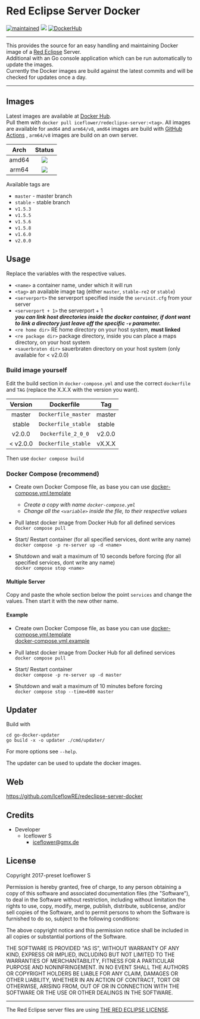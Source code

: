 # Red Eclipse Server Docker

[![maintained](https://img.shields.io/badge/maintained-yes-brightgreen.svg)][github]
[![][github actions images]][github actions]
[![DockerHub](https://img.shields.io/badge/Docker_Hub--FF69A4.svg?style=social)][docker hub]

---

This provides the source for an easy handling and maintaining Docker image of a [Red Eclipse](https://redeclipse.net/)
Server.  
Additional with an Go console application which can be run automatically to update the images.  
Currently the Docker images are build against the latest commits and will be checked for updates once a day.

---

## Images

Latest images are available at [Docker Hub][docker hub].  
Pull them with `docker pull iceflower/redeclipse-server:<tag>`.
All images are available for `amd64` and `arm64/v8`, `amd64` images are build with [GitHub Actions][github actions]
, `arm64/v8` images are build on an own server.

| Arch  |                    Status                    |
|:-----:|:--------------------------------------------:|
| amd64 | [![][github actions images]][github actions] |
| arm64 |           [![][no build]][github]            |

Available tags are

- `master` - master branch
- `stable` - stable branch
- `v1.5.3`
- `v1.5.5`
- `v1.5.6`
- `v1.5.8`
- `v1.6.0`
- `v2.0.0`

## Usage

Replace the variables with the respective values.

- `<name>` a container name, under which it will run
- `<tag>` an available image tag (either `master`, `stable-re2` or `stable`)
- `<serverport>` the serverport specified inside the `servinit.cfg` from your server
- `<serverport + 1>` the serverport + 1  
  ***you can link host directories inside the docker container, if dont want to link a directory just leave off the
  specific `-v` parameter.***
- `<re home dir>` RE home directory on your host system, **must linked**
- `<re package dir>` package directory, inside you can place a maps directory, on your host system
- `<sauerbraten dir>` sauerbraten directory on your host system (only available for < v2.0.0)

### Build image yourself

Edit the build section in `docker-compose.yml` and use the correct `dockerfile` and `TAG` (replace the X.X.X with the
version you want).

| Version  |     Dockerfile      |  Tag   |
|:--------:|:-------------------:|:------:|
|  master  | `Dockerfile_master` | master |
|  stable  | `Dockerfile_stable` | stable |
|  v2.0.0  | `Dockerfile_2_0_0`  | v2.0.0 |
| < v2.0.0 | `Dockerfile_stable` | vX.X.X |

Then use `docker compose build`

### Docker Compose (recommend)

- Create own Docker Compose file, as base you can use [docker-compose.yml.template](./docker-compose.yml.template)
    - *Create a copy with name `docker-compose.yml`*
    - *Change all the `<variable>` inside the file, to their respective values*

- Pull latest docker image from Docker Hub for all defined services  
  `docker compose pull`

- Start/ Restart container (for all specified services, dont write any name)  
  `docker compose -p re-server up -d <name>`

- Shutdown and wait a maximum of 10 seconds before forcing (for all specified services, dont write any name)  
  `docker compose stop <name>`

#### Multiple Server

Copy and paste the whole section below the point `services` and change the values. Then start it with the new other
name.

#### Example

- Create own Docker Compose file, as base you can use [docker-compose.yml.template](./docker-compose.yml.template)  
  [docker-compose.yml.example](./docker-compose.yml.example)

- Pull latest docker image from Docker Hub for all defined services  
  `docker compose pull`

- Start/ Restart container  
  `docker compose -p re-server up -d master`

- Shutdown and wait a maximum of 10 minutes before forcing  
  `docker compose stop --time=600 master`

## Updater

Build with

```shell
cd go-docker-updater
go build -x -o updater ./cmd/updater/
```

For more options see `--help`.

The updater can be used to update the docker images.

## Web

https://github.com/IceflowRE/redeclipse-server-docker

## Credits

- Developer
    - Iceflower S
        - iceflower@gmx.de

## License

Copyright 2017-preset Iceflower S

Permission is hereby granted, free of charge, to any person obtaining a copy of this software and associated
documentation files (the "Software"), to deal in the Software without restriction, including without limitation the
rights to use, copy, modify, merge, publish, distribute, sublicense, and/or sell copies of the Software, and to permit
persons to whom the Software is furnished to do so, subject to the following conditions:

The above copyright notice and this permission notice shall be included in all copies or substantial portions of the
Software.

THE SOFTWARE IS PROVIDED "AS IS", WITHOUT WARRANTY OF ANY KIND, EXPRESS OR IMPLIED, INCLUDING BUT NOT LIMITED TO THE
WARRANTIES OF MERCHANTABILITY, FITNESS FOR A PARTICULAR PURPOSE AND NONINFRINGEMENT. IN NO EVENT SHALL THE AUTHORS OR
COPYRIGHT HOLDERS BE LIABLE FOR ANY CLAIM, DAMAGES OR OTHER LIABILITY, WHETHER IN AN ACTION OF CONTRACT, TORT OR
OTHERWISE, ARISING FROM, OUT OF OR IN CONNECTION WITH THE SOFTWARE OR THE USE OR OTHER DEALINGS IN THE SOFTWARE.

---

The Red Eclipse server files are
using [THE RED ECLIPSE LICENSE](https://github.com/redeclipse/base/blob/master/doc/license.txt).

[github actions]: https://github.com/IceflowRE/redeclipse-server-docker/actions/workflows/update_docker_images.yml

[github actions images]: https://img.shields.io/github/workflow/status/IceflowRE/redeclipse-server-docker/Update%20Docker%20images

[github]: https://github.com/IceflowRE/redeclipse-server-docker

[docker hub]: https://hub.docker.com/r/iceflower/redeclipse-server

[no build]: https://img.shields.io/badge/build-inaccessible-lightgrey.svg
